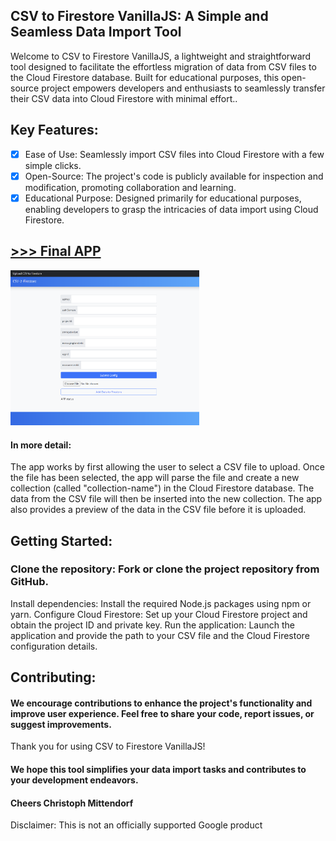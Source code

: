 ## CSV to Firestore VanillaJS: A Simple and Seamless Data Import Tool

Welcome to CSV to Firestore VanillaJS, a lightweight and straightforward tool designed to facilitate the effortless migration of data from CSV files to the Cloud Firestore database. Built for educational purposes, this open-source project empowers developers and enthusiasts to seamlessly transfer their CSV data into Cloud Firestore with minimal effort..

## Key Features:

- [x] Ease of Use: Seamlessly import CSV files into Cloud Firestore with a few simple clicks.
- [x] Open-Source: The project's code is publicly available for inspection and modification, promoting collaboration and learning.
- [x] Educational Purpose: Designed primarily for educational purposes, enabling developers to grasp the intricacies of data import using Cloud Firestore.

## [>>> Final APP](https://csv2firestore-import.web.app/ "CSV2Firestore")

<img src="https://github.com/Cassini-chris/CSV2Firestore-VanillaJS/blob/main/_GITHUB/readme%20/images/webapp.png" alt="APP" width="60%">



#### In more detail:
The app works by first allowing the user to select a CSV file to upload. Once the file has been selected, the app will parse the file and create a new collection (called "collection-name") in the Cloud Firestore database. The data from the CSV file will then be inserted into the new collection. The app also provides a preview of the data in the CSV file before it is uploaded.

## Getting Started:

### Clone the repository: Fork or clone the project repository from GitHub.
Install dependencies: Install the required Node.js packages using npm or yarn.
Configure Cloud Firestore: Set up your Cloud Firestore project and obtain the project ID and private key.
Run the application: Launch the application and provide the path to your CSV file and the Cloud Firestore configuration details.

## Contributing:

#### We encourage contributions to enhance the project's functionality and improve user experience. Feel free to share your code, report issues, or suggest improvements.
Thank you for using CSV to Firestore VanillaJS!

#### We hope this tool simplifies your data import tasks and contributes to your development endeavors.

#### Cheers Christoph Mittendorf
Disclaimer: This is not an officially supported Google product













